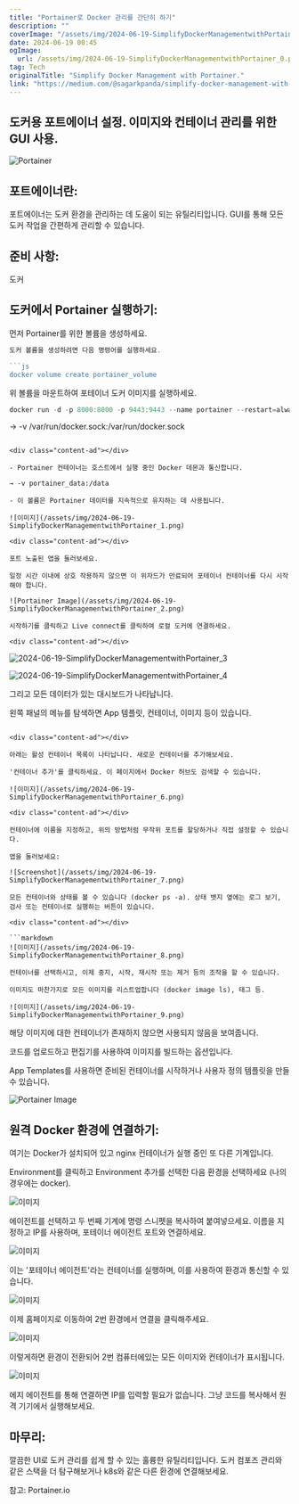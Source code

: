 ```yaml
---
title: "Portainer로 Docker 관리를 간단히 하기"
description: ""
coverImage: "/assets/img/2024-06-19-SimplifyDockerManagementwithPortainer_0.png"
date: 2024-06-19 00:45
ogImage: 
  url: /assets/img/2024-06-19-SimplifyDockerManagementwithPortainer_0.png
tag: Tech
originalTitle: "Simplify Docker Management with Portainer."
link: "https://medium.com/@sagarkpanda/simplify-docker-management-with-portainer-f6783fa56fed"
---
```



## 도커용 포트에이너 설정. 이미지와 컨테이너 관리를 위한 GUI 사용.

![Portainer](/assets/img/2024-06-19-SimplifyDockerManagementwithPortainer_0.png)

## 포트에이너란:

포트에이너는 도커 환경을 관리하는 데 도움이 되는 유틸리티입니다. GUI를 통해 모든 도커 작업을 간편하게 관리할 수 있습니다.

<div class="content-ad"></div>

## 준비 사항:

도커

## 도커에서 Portainer 실행하기:

먼저 Portainer를 위한 볼륨을 생성하세요.

<div class="content-ad"></div>

```js
도커 볼륨을 생성하려면 다음 명령어를 실행하세요.

```js
docker volume create portainer_volume
```

위 볼륨을 마운트하여 포테이너 도커 이미지를 실행하세요.

```js
docker run -d -p 8000:8000 -p 9443:9443 --name portainer --restart=always -v /var/run/docker.sock:/var/run/docker.sock -v portainer_data:/data portainer/portainer-ce:latest
```

→ -v /var/run/docker.sock:/var/run/docker.sock
```

<div class="content-ad"></div>

- Portainer 컨테이너는 호스트에서 실행 중인 Docker 데몬과 통신합니다.

→ -v portainer_data:/data

- 이 볼륨은 Portainer 데이터를 지속적으로 유지하는 데 사용됩니다.

![이미지](/assets/img/2024-06-19-SimplifyDockerManagementwithPortainer_1.png)

<div class="content-ad"></div>

포트 노출된 앱을 둘러보세요.

일정 시간 이내에 상호 작용하지 않으면 이 위자드가 만료되어 포테이너 컨테이너를 다시 시작해야 합니다.

![Portainer Image](/assets/img/2024-06-19-SimplifyDockerManagementwithPortainer_2.png)

시작하기를 클릭하고 Live connect를 클릭하여 로컬 도커에 연결하세요.

<div class="content-ad"></div>

```
![2024-06-19-SimplifyDockerManagementwithPortainer_3](/assets/img/2024-06-19-SimplifyDockerManagementwithPortainer_3.png)

![2024-06-19-SimplifyDockerManagementwithPortainer_4](/assets/img/2024-06-19-SimplifyDockerManagementwithPortainer_4.png)

그리고 모든 데이터가 있는 대시보드가 나타납니다.

왼쪽 패널의 메뉴를 탐색하면 App 템플릿, 컨테이너, 이미지 등이 있습니다.
```

<div class="content-ad"></div>

아래는 활성 컨테이너 목록이 나타납니다. 새로운 컨테이너를 추가해보세요.

'컨테이너 추가'를 클릭하세요. 이 페이지에서 Docker 허브도 검색할 수 있습니다.

![이미지](/assets/img/2024-06-19-SimplifyDockerManagementwithPortainer_6.png)

<div class="content-ad"></div>

컨테이너에 이름을 지정하고, 위의 방법처럼 무작위 포트를 할당하거나 직접 설정할 수 있습니다.

앱을 둘러보세요:

![Screenshot](/assets/img/2024-06-19-SimplifyDockerManagementwithPortainer_7.png)

모든 컨테이너와 상태를 볼 수 있습니다 (docker ps -a). 상태 뱃지 옆에는 로그 보기, 검사 또는 컨테이너로 실행하는 버튼이 있습니다.

<div class="content-ad"></div>

```markdown
![이미지](/assets/img/2024-06-19-SimplifyDockerManagementwithPortainer_8.png)

컨테이너를 선택하시고, 이제 중지, 시작, 재시작 또는 제거 등의 조작을 할 수 있습니다.

이미지도 마찬가지로 모든 이미지를 리스트업합니다 (docker image ls), 태그 등.

![이미지](/assets/img/2024-06-19-SimplifyDockerManagementwithPortainer_9.png)
```

<div class="content-ad"></div>

해당 이미지에 대한 컨테이너가 존재하지 않으면 사용되지 않음을 보여줍니다.

코드를 업로드하고 편집기를 사용하여 이미지를 빌드하는 옵션입니다.

App Templates를 사용하면 준비된 컨테이너를 시작하거나 사용자 정의 템플릿을 만들 수 있습니다.

![Portainer Image](/assets/img/2024-06-19-SimplifyDockerManagementwithPortainer_10.png)

<div class="content-ad"></div>

## 원격 Docker 환경에 연결하기:

여기는 Docker가 설치되어 있고 nginx 컨테이너가 실행 중인 또 다른 기계입니다.

Environment를 클릭하고 Environment 추가를 선택한 다음 환경을 선택하세요 (나의 경우에는 docker).

![이미지](/assets/img/2024-06-19-SimplifyDockerManagementwithPortainer_11.png)

<div class="content-ad"></div>

에이전트를 선택하고 두 번째 기계에 명령 스니펫을 복사하여 붙여넣으세요. 이름을 지정하고 IP를 사용하며, 포테이너 에이전트 포트와 연결하세요.

![이미지](/assets/img/2024-06-19-SimplifyDockerManagementwithPortainer_12.png)

이는 '포테이너 에이전트'라는 컨테이너를 실행하며, 이를 사용하여 환경과 통신할 수 있습니다.

![이미지](/assets/img/2024-06-19-SimplifyDockerManagementwithPortainer_13.png)

<div class="content-ad"></div>

이제 홈페이지로 이동하여 2번 환경에서 연결을 클릭해주세요.

![이미지](/assets/img/2024-06-19-SimplifyDockerManagementwithPortainer_14.png)

이렇게하면 환경이 전환되어 2번 컴퓨터에있는 모든 이미지와 컨테이너가 표시됩니다.

![이미지](/assets/img/2024-06-19-SimplifyDockerManagementwithPortainer_15.png)

<div class="content-ad"></div>

에지 에이전트를 통해 연결하면 IP를 입력할 필요가 없습니다. 그냥 코드를 복사해서 원격 기기에서 실행해보세요.

## 마무리:

깔끔한 UI로 도커 관리를 쉽게 할 수 있는 훌륭한 유틸리티입니다. 도커 컴포즈 관리와 같은 스택을 더 탐구해보거나 k8s와 같은 다른 환경에 연결해보세요.

참고: Portainer.io